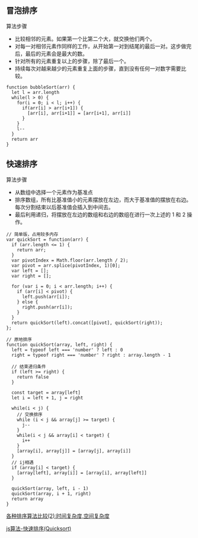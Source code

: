 ## 冒泡排序

算法步骤

- 比较相邻的元素。如果第一个比第二个大，就交换他们两个。
- 对每一对相邻元素作同样的工作，从开始第一对到结尾的最后一对。这步做完后，最后的元素会是最大的数。
- 针对所有的元素重复以上的步骤，除了最后一个。
- 持续每次对越来越少的元素重复上面的步骤，直到没有任何一对数字需要比较。

```
function bubbleSort(arr) {
  let l = arr.length
  while(l > 0) {
    for(i = 0; i < l; i++) {
      if(arr[i] > arr[i+1]) {
        [arr[i], arr[i+1]] = [arr[i+1], arr[i]]
      }
    }
    l--
  }
  return arr
}
```

## 快速排序

算法步骤

- 从数组中选择一个元素作为基准点
- 排序数组，所有比基准值小的元素摆放在左边，而大于基准值的摆放在右边。每次分割结束以后基准值会插入到中间去。
- 最后利用递归，将摆放在左边的数组和右边的数组在进行一次上述的 1 和 2 操作。

```
// 简单版，占用较多内存
var quickSort = function(arr) {
  if (arr.length <= 1) {
    return arr;
  }
  var pivotIndex = Math.floor(arr.length / 2);
  var pivot = arr.splice(pivotIndex, 1)[0];
  var left = [];
  var right = [];

  for (var i = 0; i < arr.length; i++) {
    if (arr[i] < pivot) {
      left.push(arr[i]);
    } else {
      right.push(arr[i]);
    }
  }
  return quickSort(left).concat([pivot], quickSort(right));
};

// 原地排序
function quickSort(array, left, right) {
  left = typeof left === 'number' ? left : 0
  right = typeof right === 'number' ? right : array.length - 1
  
  // 结束递归条件
  if (left >= right) {
    return false
  }

  const target = array[left]
  let i = left + 1, j = right

  while(i < j) {
    // 交换排序
    while (i < j && array[j] >= target) {
      j--
    }
    while(i < j && array[i] < target) {
      i++
    }
    [array[i], array[j]] = [array[j], array[i]]
  }
  // ij相遇
  if (array[i] < target) {
    [array[left], array[i]] = [array[i], array[left]]
  }
  
  quickSort(array, left, i - 1)
  quickSort(array, i + 1, right)
  return array
}
```

[各种排序算法比较(2):时间复杂度,空间复杂度](https://blog.csdn.net/weiwenhp/article/details/8622728)

[js算法-快速排序(Quicksort)](https://segmentfault.com/a/1190000017814119)